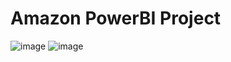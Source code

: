# Amazon PowerBI Project 
![image](https://github.com/user-attachments/assets/43bcce99-eee9-4956-9563-a8535e6bfc39)
![image](https://github.com/user-attachments/assets/15e41ade-ddd5-4616-ba04-679c409abd50)
